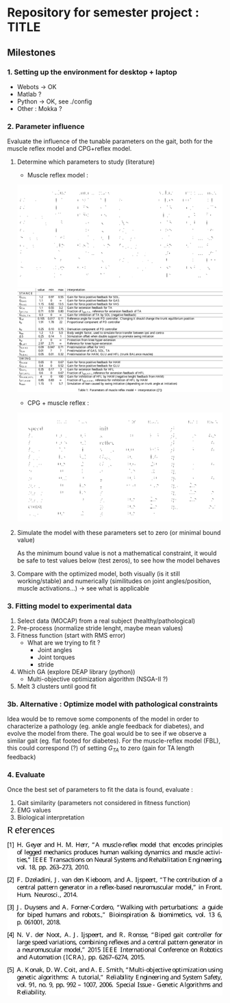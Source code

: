 # Repository for semester project : TITLE

## Milestones

### 1. Setting up the environment for desktop + laptop
- Webots -> OK
- Matlab ?
- Python  -> OK, see ./config
- Other : Mokka ?

### 2. Parameter influence
 Evaluate the influence of the tunable parameters on the gait, both for the muscle reflex model and CPG+reflex model.

1. Determine which parameters to study (literature)

	- Muscle reflex model :


	![Muscle reflex model parameters [@Geyer2010AMM]](./figures/reflex_params.png)
	![Muscle reflex model parameters interpretation [@Geyer2010AMM]](./figures/table_param_muscle.svg)


	- CPG + muscle reflex :


	![Muscle reflex + CPG model parameters](./figures/reflex_cpg_params.png)




2. Simulate the model with these parameters set to zero (or minimal bound value)

	As the minimum bound value is not a mathematical constraint, it would be safe to test values below (test zeros), to see how the model behaves

	
3. Compare with the optimized model, both visually (is it still working/stable) and numerically (similitudes on joint angles/position, muscle activations...) -> see what is applicable

### 3. Fitting model to experimental data

1. Select data (MOCAP) from a real subject (healthy/pathological)
2. Pre-process (normalize stride lenght, maybe mean values)
3. Fitness function (start with RMS error)
	- What are we trying to fit ?
		- Joint angles
		- Joint torques 
		- stride
4. Which GA (explore DEAP library (python))
	- Multi-objective optimization algorithm (NSGA-II ?)
5. Melt 3 clusters until good fit

### 3b. Alternative : Optimize model with pathological constraints

Idea would be to remove some components of the model in order to characterize a pathology (eg. ankle angle feedback for diabetes), and evolve the model from there.
The goal would be to see if we observe a similar gait (eg. flat footed for diabetes).
For the muscle-reflex model (FBL), this could correspond (?) of setting $G_{TA}$ to zero  (gain for TA length feedback)

### 4. Evaluate

Once the best set of parameters to fit the data is found, evaluate :

1. Gait similarity (parameters not considered in fitness function)
2. EMG values
3. Biological interpretation

![](./figures/biblio.svg)
